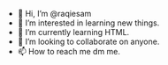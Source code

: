 - 👋 Hi, I’m @raqiesam 
- 👀 I’m interested in learning new things.
- 🌱 I’m currently learning HTML.
- 💞️ I’m looking to collaborate on anyone.
- 📫 How to reach me dm me.

<!---
raqiesam/raqiesam is a ✨ special ✨ repository because its `README.md` (this file) appears on your GitHub profile.
You can click the Preview link to take a look at your changes.
--->
